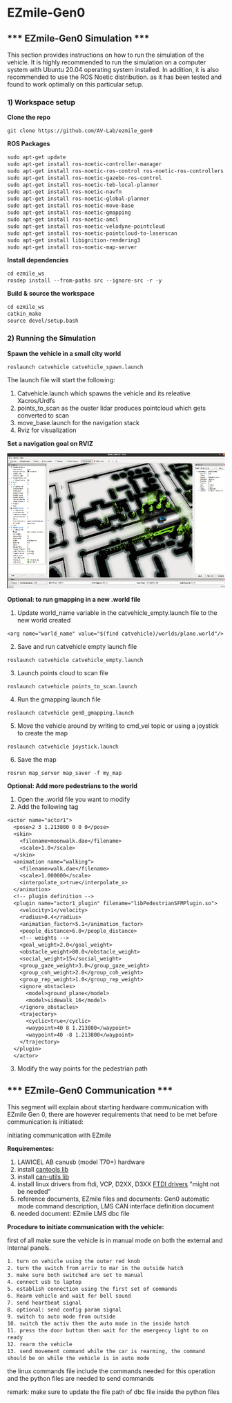 # EZmile-Gen0

## *** EZmile-Gen0 Simulation ***
This section provides instructions on how to run the simulation of the vehicle. It is highly recommended to run the simulation on a computer system with Ubuntu 20.04 operating system installed. In addition, it is also recommended to use the ROS Noetic distribution. as it has been tested and found to work optimally on this particular setup.

### 1) Workspace setup

**Clone the repo**
```
git clone https://github.com/AV-Lab/ezmile_gen0
```
**ROS Packages**
```
sudo apt-get update
sudo apt-get install ros-noetic-controller-manager
sudo apt-get install ros-noetic-ros-control ros-noetic-ros-controllers
sudo apt-get install ros-noetic-gazebo-ros-control
sudo apt-get install ros-noetic-teb-local-planner
sudo apt-get install ros-noetic-navfn
sudo apt-get install ros-noetic-global-planner
sudo apt-get install ros-noetic-move-base
sudo apt-get install ros-noetic-gmapping
sudo apt-get install ros-noetic-amcl
sudo apt-get install ros-noetic-velodyne-pointcloud
sudo apt-get install ros-noetic-pointcloud-to-laserscan
sudo apt-get install libignition-rendering3
sudo apt-get install ros-noetic-map-server
```
**Install dependencies**
```
cd ezmile_ws
rosdep install --from-paths src --ignore-src -r -y
```
**Build & source the workspace**
```
cd ezmile_ws
catkin_make
source devel/setup.bash
```
### 2) Running the Simulation

**Spawn the vehicle in a small city world**
```
roslaunch catvehicle catvehicle_spawn.launch
```
The launch file will start the following: 
1) Catvehicle.launch which spawns the vehicle and its releative Xacros/Urdfs
2) points_to_scan as the ouster lidar produces pointcloud which gets converted to scan
3) move_base.launch for the navigation stack
4) Rviz for visualization 

**Set a navigation goal on RVIZ**

![](/assets/images/gen0_rviz.png)

**Optional: to run gmapping in a new .world file**

1) Update world_name variable in the catvehicle_empty.launch file to the new world created 
```
<arg name="world_name" value="$(find catvehicle)/worlds/plane.world"/>
```
2) Save and run catvehicle empty launch file
```
roslaunch catvehicle catvehicle_empty.launch
```
3) Launch points cloud to scan file
```
roslaunch catvehicle points_to_scan.launch
```
4) Run the gmapping launch file
```
roslaunch catvehicle gen0_gmapping.launch
```
5) Move the vehicle around by writing to cmd_vel topic or using a joystick to create the map
```
roslaunch catvehicle joystick.launch
```
6) Save the map
```
rosrun map_server map_saver -f my_map
```
**Optional: Add more pedestrians to the world**
1) Open the .world file you want to modify
2) Add the following tag
```
<actor name="actor1">
  <pose>2 3 1.213800 0 0 0</pose>
  <skin>
    <filename>moonwalk.dae</filename>
    <scale>1.0</scale>
  </skin>
  <animation name="walking">
    <filename>walk.dae</filename>
    <scale>1.000000</scale>
    <interpolate_x>true</interpolate_x>
  </animation>
  <!-- plugin definition -->
  <plugin name="actor1_plugin" filename="libPedestrianSFMPlugin.so">
    <velocity>1</velocity>
    <radius>0.4</radius>
    <animation_factor>5.1</animation_factor>
    <people_distance>6.0</people_distance>
    <!-- weights -->
    <goal_weight>2.0</goal_weight>
    <obstacle_weight>80.0</obstacle_weight>
    <social_weight>15</social_weight>
    <group_gaze_weight>3.0</group_gaze_weight>
    <group_coh_weight>2.0</group_coh_weight>
    <group_rep_weight>1.0</group_rep_weight>
    <ignore_obstacles>
      <model>ground_plane</model>
      <model>sidewalk_16</model>
    </ignore_obstacles>
    <trajectory>
      <cyclic>true</cyclic>
      <waypoint>40 8 1.213800</waypoint>
      <waypoint>40 -8 1.213800</waypoint>
    </trajectory>
  </plugin>
  </actor>
```
3) Modify the way points for the pedestrian path

## *** EZmile-Gen0 Communication ***

This segment will explain about starting hardware communication with EZmile Gen 0, there are however requirements that need to be met before communication is initiated:

initiating communication with EZmile 


**Requirementes:**

  1. LAWICEL AB canusb (model T70+) hardware
  2. install [cantools lib](https://pypi.org/project/cantools/) 
  3. install [can-utils lib](https://github.com/linux-can/can-utils)
  4. install linux drivers from ftdi, VCP, D2XX, D3XX [FTDI drivers](https://ftdichip.com/drivers/) "might not be needed"
  5. reference documents, EZmile files and documents: Gen0 automatic mode command description, LMS CAN interface definition document
  6. needed document: EZmile LMS dbc file
  
  
**Procedure to initiate communication with the vehicle:**

  first of all make sure the vehicle is in manual mode on both the external and internal panels.
  
    1. turn on vehicle using the outer red knob
    2. turn the switch from arriv to mar in the outside hatch
    3. make sure both switched are set to manual
    4. connect usb to laptop
    5. establish connection using the first set of commands
    6. Rearm vehicle and wait for bell sound
    7. send heartbeat signal
    8. optional: send config param signal
    9. switch to auto mode from outside
    10. switch the activ then the auto mode in the inside hatch
    11. press the door button then wait for the emergency light to on ready
    12. rearm the vehicle
    13. send movement command while the car is rearming, the command should be on while the vehicle is in auto mode
	  
  the linux commands file include the commands needed for this operation and the python files are needed to send commands
  
  remark: make sure to update the file path of dbc file inside the python files
